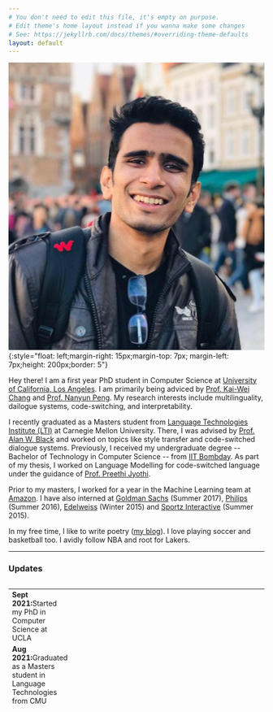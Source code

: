 ```yaml
---
# You don't need to edit this file, it's empty on purpose.
# Edit theme's home layout instead if you wanna make some changes
# See: https://jekyllrb.com/docs/themes/#overriding-theme-defaults
layout: default
---
```

![abc](dp.jpg){:style="float: left;margin-right: 15px;margin-top: 7px; margin-left: 7px;height: 200px;border: 5"}

Hey there! I am a first year PhD student in Computer Science at [University of California, Los Angeles](https://samueli.ucla.edu/). I am primarily being adviced by [Prof. Kai-Wei Chang](http://web.cs.ucla.edu/~kwchang/) and [Prof. Nanyun Peng](https://vnpeng.net/). My research interests include multilinguality, dailogue systems, code-switching, and interpretability.

I recently graduated as a Masters student from [Language Technologies Institute (LTI)](https://www.lti.cs.cmu.edu/) at Carnegie Mellon University. There, I was advised by [Prof. Alan W. Black](http://www.cs.cmu.edu/~awb/) and worked on topics like style transfer and code-switched dialogue systems. Previously, I received my undergraduate degree -- Bachelor of Technology in Computer Science -- from [IIT Bombday](https://www.cse.iitb.ac.in/). As part of my thesis, I worked on Language Modelling for code-switched language under the guidance of [Prof. Preethi Jyothi](https://www.cse.iitb.ac.in/~pjyothi/).

Prior to my masters, I worked for a year in the Machine Learning team at [Amazon](https://www.amazon.jobs/en/landing_pages/india-machine-learning). I have also interned at [Goldman Sachs](https://www.goldmansachs.com/worldwide/india/) (Summer 2017), [Philips](https://www.philips.co.in/a-w/about-philips/philips-innovation-center.html) (Summer 2016), [Edelweiss](https://www.edelweissfin.com/) (Winter 2015) and [Sportz Interactive](https://www.sportzinteractive.net/) (Summer 2015).

In my free time, I like to write poetry ([my blog](https://tanmayparekh.wordpress.com)). I love playing soccer and basketball too. I avidly follow NBA and root for Lakers.

---

### **Updates**

<div style="height:250px;overflow:auto;">
<table>
<col width="100px">
<col width="650px">
<tr><td><b>Sept 2021:</b>Started my PhD in Computer Science at UCLA</td></tr>
<tr><td><b>Aug 2021:</b>Graduated as a Masters student in Language Technologies from CMU</td></tr>
<tr><td><b>Nov 2020:</b></td><td>Presented our work on linguistic accommodation for code-switched dialogues at CoNLL '20 [<a href="https://www.aclweb.org/anthology/2020.conll-1.46/">paper</a>]</td></tr>
<tr><td><b>Aug 2020:</b></td><td>Represented CMU at the Alexa Socialbot Challenge 3 and reached the Semifinals.</td></tr>
<tr><td><b>Jul 2020:</b></td><td>Our work on politeness transfer got featured in
    <a href="https://www.cs.cmu.edu/news/could-your-computer-please-be-more-polite-thank-you">SCS CMU News</a>,
    <a href="https://techcrunch.com/2020/06/30/cmu-researchers-develop-a-an-automatic-politeness-engine-for-text-based-communications/">TechCrunch</a>,
    <a href="https://www.cnet.com/news/ai-wants-to-make-your-writing-more-polite/">CNET</a>,
    <a href="https://www.post-gazette.com/business/tech-news/2020/07/09/Carnegie-Mellon-University-Language-Technologies-automated-politeness-emails/stories/202007080139">Pittsburgh Post-Gazzette</a>,
    <a href="https://www.msn.com/en-us/news/technology/ai-save-me-from-my-rude-self-please/ar-BB16v8wc?li=BBnbcA1">MSN</a>,
    <a href="https://www.hindustantimes.com/more-lifestyle/automated-method-for-making-communications-more-polite-developed/story-bemfdrjiP08UdyPQgGJSbL.html">Hindustan Times</a>,
    <a href="https://www.axios.com/researchers-develop-polite-ai-c1fa8fdd-6615-4152-80e0-6f1fd649e315.html">Axios</a>
</td></tr>
<tr><td><b>Jul 2020:</b></td><td>Presented our work on politeness transfer at ACL '20 [<a href="https://arxiv.org/abs/2004.14257">paper</a>]</td></tr>
<tr><td><b>May 2020:</b></td><td>Reached the semifinals of the <a href="https://developer.amazon.com/alexaprize">Alexa SocialBot Challenge 2020</a></td></tr>
<tr><td><b>Aug 2019:</b></td><td>Joined the MLT program at LTI, CMU for Fall '19</td></tr>
<tr><td><b>Mar 2019:</b></td><td>Our work on Named Entity Recognition in partially and noisy labelled setting got accepted at AMLC '19</td></tr>
<tr><td><b>Nov 2018:</b></td><td>Presented our work on dual rnns to improve code-switched language models at EMNLP '18 [<a href="https://arxiv.org/abs/1809.01962">paper</a>]</td></tr>
<tr><td><b>Sep 2018:</b></td><td>Received the ISCA Student Grant</td></tr>
<tr><td><b>Sep 2018:</b></td><td>Presented our work on dual language models to improve code-switched speech recognition at Interspeech '18 [<a href="https://arxiv.org/abs/1711.01048">paper</a>]</td></tr>
<tr><td><b>Aug 2018:</b></td><td>Graduated from IIT Bombay</td></tr>
<tr><td><b>Jul 2018:</b></td><td>Started working as Applied Scientist at Amazon in the <a href="https://www.amazon.jobs/en/landing_pages/india-machine-learning">Machine Learning team</a></td></tr>
<tr><td><b>Dec 2017:</b></td><td>Invited to <a href="https://www.microsoft.com/en-us/research/lab/microsoft-research-india/">Microsoft Research India</a> to ideate and devlop Indian language technologies</td></tr>
<tr><td><b>May 2017:</b></td><td>Summer Internship at <a href="https://www.goldmansachs.com/worldwide/india/">Goldman Sachs</a></td></tr>
<tr><td><b>May 2016:</b></td><td>Summer Internship at <a href="https://www.philips.co.in/a-w/about-philips/philips-innovation-center.html">Philips Innovation Center</a></td></tr>
<tr><td><b>Dec 2015:</b></td><td>Winter Internship at <a href="https://www.edelweissfin.com/">Edelweiss</a></td></tr>
<tr><td><b>Jul 2015:</b></td><td>Secured branch change to Computer Science</td></tr>
<tr><td><b>May 2015:</b></td><td>Summer Internship at <a href="https://www.sportzinteractive.net/">Sportz Interactive</a></td></tr>
<tr><td><b>Jul 2014:</b></td><td>Joined IIT Bombay</td></tr>
